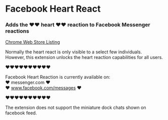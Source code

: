 # Facebook Heart React
### Adds the ❤❤ heart ❤❤ reaction to Facebook Messenger reactions

[Chrome Web Store Listing](https://chrome.google.com/webstore/detail/ohhhckeljnecaiamhlahbpdccchbofgl/publish-accepted?authuser=1&hl=en)

Normally the heart react is only visible to a select few individuals.  
However, this extension unlocks the heart reaction capabilities for all users.  

❤❤❤❤❤❤❤❤❤❤

Facebook Heart Reaction is currently available on:  
❤ messenger.com ❤  
❤ www.facebook.com/messages ❤  

❤❤❤❤❤❤❤❤❤❤

The extension does not support the miniature dock chats shown on facebook feed.
